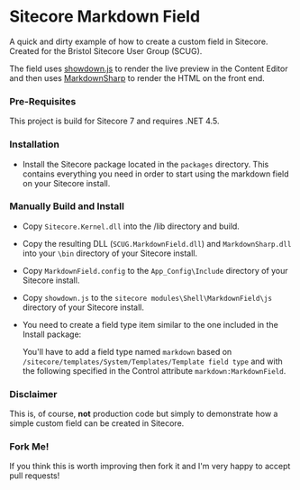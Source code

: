 # Sitecore Markdown Field

A quick and dirty example of how to create a custom field in Sitecore. 
Created for the Bristol Sitecore User Group (SCUG).

The field uses [showdown.js](http://softwaremaniacs.org/playground/showdown-highlight/) to render the live preview in the Content Editor and then uses [MarkdownSharp](http://code.google.com/p/markdownsharp/) to render the HTML on the front end.

### Pre-Requisites

This project is build for Sitecore 7 and requires .NET 4.5.

### Installation

* Install the Sitecore package located in the `packages` directory. This contains everything you need in order to start using the markdown field on your Sitecore install.

### Manually Build and Install
* Copy `Sitecore.Kernel.dll` into the /lib directory and build.
* Copy the resulting DLL (`SCUG.MarkdownField.dll`) and `MarkdownSharp.dll` into your `\bin` directory of your Sitecore install.
* Copy `MarkdownField.config` to the `App_Config\Include` directory of your Sitecore install.
* Copy `showdown.js` to the `sitecore modules\Shell\MarkdownField\js` directory of your Sitecore install.
* You need to create a field type item similar to the one included in the Install package:

  You'll have to add a field type named `markdown` based on `/sitecore/templates/System/Templates/Template field type` and with the following specified in the Control attribute `markdown:MarkdownField`.

### Disclaimer
This is, of course, **not** production code but simply to demonstrate how a simple custom field can be created in Sitecore. 

### Fork Me!
If you think this is worth improving then fork it and I'm very happy to accept pull requests! 